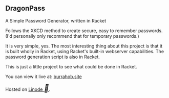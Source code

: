 ## DragonPass

A Simple Password Generator, written in Racket

Follows the XKCD method to create secure, easy to remember passwords. (I'd personally only recommend that for temporary passwords.)

It is very simple, yes. The most interesting thing about this project is that it is built wholly in Racket, using Racket's built-in webserver capabilities. The password generation script is also in Racket. 

This is just a little project to see what could be done in Racket. 

You can view it live at: [burrahob.site](http://burrahob.site/)

Hosted on [Linode <i style="font-size:24px" class="fa">&#xf2b8;</i>](https://www.linode.com/).